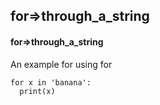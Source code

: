## for=>through_a_string
#### for=>through_a_string
An example for using for
```
for x in 'banana':
  print(x)
```